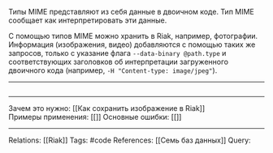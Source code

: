 Типы MIME представляют из себя данные в двоичном коде. Тип MIME сообщает как интерпретировать эти данные. 

С помощью типов MIME можно хранить в Riak, например, фотографии. Информация (изображения, видео) добавляются с помощью таких же запросов, только с указание флага `--data-binary @path.type` и соответствующих заголовков об интерпретации загруженного двоичного кода (например, `-H "Content-type: image/jpeg"`). 

___
```

```
___
Зачем это нужно: [[Как сохранить изображение в Riak]]  
Примеры применения: [[]] 
Основные ошибки: [[]]
___
Relations: [[Riak]] 
Tags: #code
References: [[Семь баз данных]] 
Query: 
